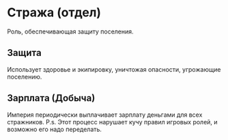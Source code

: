 # Стража (отдел)
Роль, обеспечивающая защиту поселения.

## Защита 
Использует здоровье и экипировку, уничтожая опасности, угрожающие поселению.

## Зарплата (Добыча)
Империя периодически выплачивает зарплату деньгами для всех стражников.
P.s. Этот процесс нарушает кучу правил игровых ролей, и возможно его надо переделать.
